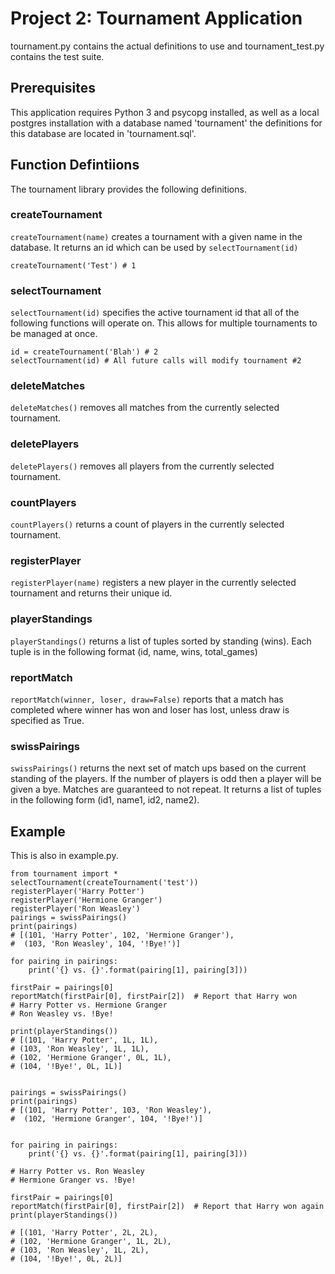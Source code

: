 Project 2: Tournament Application
=================================

tournament.py contains the actual definitions to use and tournament_test.py
contains the test suite.

## Prerequisites

This application requires Python 3 and psycopg installed, as well as a local
postgres installation with a database named 'tournament' the definitions for 
this database are located in 'tournament.sql'.

## Function Defintiions

The tournament library provides the following definitions.

### createTournament

`createTournament(name)` creates a tournament with a given name in the
database. It returns an id which can be used by `selectTournament(id)`

```createTournament('Test') # 1```

### selectTournament

`selectTournament(id)` specifies the active tournament id that all of the
following functions will operate on. This allows for multiple tournaments to
be managed at once.

```
id = createTournament('Blah') # 2
selectTournament(id) # All future calls will modify tournament #2
```

### deleteMatches

`deleteMatches()` removes all matches from the currently selected tournament.

### deletePlayers

`deletePlayers()` removes all players from the currently selected tournament.

### countPlayers

`countPlayers()` returns a count of players in the currently selected
tournament.

### registerPlayer

`registerPlayer(name)` registers a new player in the currently selected
tournament and returns their unique id.

### playerStandings

`playerStandings()` returns a list of tuples sorted by standing (wins). Each
tuple is in the following format (id, name, wins, total_games)

### reportMatch

`reportMatch(winner, loser, draw=False)` reports that a match has completed
where winner has won and loser has lost, unless draw is specified as True.

### swissPairings

`swissPairings()` returns the next set of match ups based on the current
standing of the players. If the number of players is odd then a player will
be given a bye. Matches are guaranteed to not repeat. It returns a list of
tuples in the following form (id1, name1, id2, name2).

## Example

This is also in example.py.

```
from tournament import *
selectTournament(createTournament('test'))
registerPlayer('Harry Potter')
registerPlayer('Hermione Granger')
registerPlayer('Ron Weasley')
pairings = swissPairings()
print(pairings)
# [(101, 'Harry Potter', 102, 'Hermione Granger'), 
#  (103, 'Ron Weasley', 104, '!Bye!')]

for pairing in pairings:
    print('{} vs. {}'.format(pairing[1], pairing[3]))

firstPair = pairings[0]
reportMatch(firstPair[0], firstPair[2])  # Report that Harry won
# Harry Potter vs. Hermione Granger
# Ron Weasley vs. !Bye!

print(playerStandings())
# [(101, 'Harry Potter', 1L, 1L),
# (103, 'Ron Weasley', 1L, 1L),
# (102, 'Hermione Granger', 0L, 1L),
# (104, '!Bye!', 0L, 1L)]


pairings = swissPairings()
print(pairings)
# [(101, 'Harry Potter', 103, 'Ron Weasley'),
#  (102, 'Hermione Granger', 104, '!Bye!')]


for pairing in pairings:
    print('{} vs. {}'.format(pairing[1], pairing[3]))

# Harry Potter vs. Ron Weasley
# Hermione Granger vs. !Bye!

firstPair = pairings[0]
reportMatch(firstPair[0], firstPair[2])  # Report that Harry won again
print(playerStandings())

# [(101, 'Harry Potter', 2L, 2L),
# (102, 'Hermione Granger', 1L, 2L),
# (103, 'Ron Weasley', 1L, 2L),
# (104, '!Bye!', 0L, 2L)]




```


